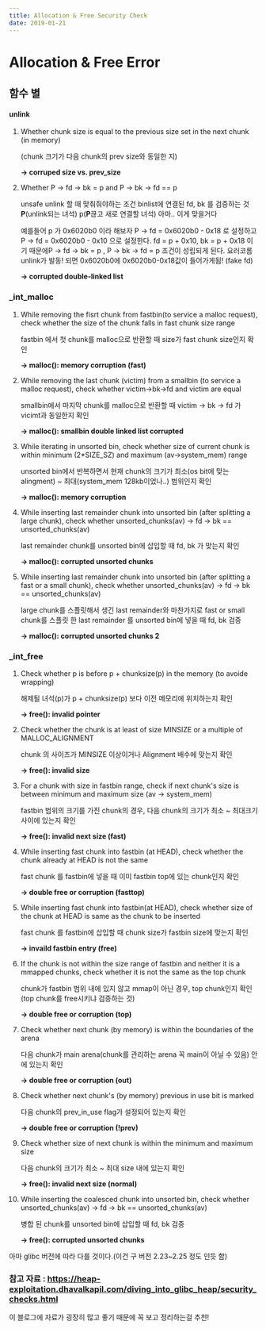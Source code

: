 ```yaml
---
title: Allocation & Free Security Check
date: 2019-01-21
---
```


# Allocation & Free Error

## 함수 별

#### unlink

1. Whether chunk size is equal to the previous size set in the next chunk (in memory)

   (chunk 크기가 다음 chunk의 prev size와 동일한 지) 

   **-> corruped size vs. prev_size**

2. Whether P -> fd -> bk = p and P -> bk -> fd == p

   unsafe unlink 할 때 맞춰줘야하는 조건 binlist에 연결된 fd, bk 를 검증하는 것 **P**(unlink되는 녀석) p(**P**끊고 새로 연결할 녀석) 아마.. 이게 맞을거다 

   예를들어 p 가 0x6020b0 이라 해보자 P -> fd = 0x6020b0 - 0x18 로 설정하고 P -> fd = 0x6020b0 - 0x10 으로 설정한다. fd = p + 0x10, bk = p + 0x18 이기 때문에P -> fd -> bk = p , P -> bk -> fd = p 조건이 성립되게 된다. 요러코롬 unlink가 발동! 되면 0x6020b0에 0x6020b0-0x18값이 들어가게됨! (fake fd)

   **-> corrupted double-linked list**


### _int_malloc

1. While removing the fisrt chunk from fastbin(to service a malloc request), check whether the size of the chunk falls in fast chunk size range

   fastbin 에서 첫 chunk를 malloc으로 반환할 때 size가 fast chunk size인지 확인

   **-> malloc(): memory corruption (fast)**

2. While removing the last chunk (victim) from a smallbin (to service a malloc request), check whether victim->bk->fd and victim are equal

   smallbin에서 마지막 chunk를 malloc으로 반환할 때 victim -> bk -> fd 가 vicimt과 동일한지 확인

   **-> malloc(): smallbin double linked list corrupted**

3. While iterating in unsorted bin, check whether size of current chunk is within minimum (2\*SIZE_SZ) and maximum (av->system_mem) range

   unsorted bin에서 반복하면서 현재 chunk의 크기가 최소(os bit에 맞는 alingment) ~ 최대(system_mem 128kb이었나..) 범위인지 확인

   **-> malloc(): memory corruption**

4. While inserting last remainder chunk into unsorted bin (after splitting a large chunk), check whether unsorted_chunks(av) -> fd -> bk == unsorted_chunks(av)

   last remainder chunk를 unsorted bin에 삽입할 때 fd, bk 가 맞는지 확인 

   **-> malloc(): corrupted unsorted chunks**

5. While inserting last remainder chunk into unsorted bin (after splitting a fast or a small chunk), check whether unsorted_chunks(av) -> fd -> bk == unsorted_chunks(av)

   large chunk를 스플릿해서 생긴 last remainder와 마찬가지로 fast or small chunk를 스플릿 한 last remainder 를 unsorted bin에 넣을 때 fd, bk 검증

   **-> malloc(): corrupted unsorted chunks 2**


### _int_free

1. Check whether p is before p + chunksize(p) in the memory (to avoide wrapping)

   해제될 녀석(p)가 p + chunksize(p) 보다 이전 메모리에 위치하는지 확인

   **-> free(): invalid pointer**

2. Check whether the chunk is at least of size MINSIZE or a multiple of MALLOC_ALIGNMENT

   chunk 의 사이즈가 MINSIZE 이상이거나 Alignment 배수에 맞는지 확인 

   **-> free(): invalid size**

3. For a chunk with size in fastbin range, check if next chunk's size is between minimum and maximum size (av -> system_mem)

   fastbin 범위의 크기를 가진 chunk의 경우, 다음 chunk의 크기가 최소 ~ 최대크기 사이에 있는지 확인

   **-> free(): invalid next size (fast)**

4. While inserting fast chunk into fastbin (at HEAD), check whether the chunk already at HEAD is not the same

   fast chunk 를 fastbin에 넣을 때 이미 fastbin top에 있는 chunk인지 확인

   **-> double free or corruption (fasttop)**

5. While inserting fast chunk into fastbin(at HEAD), check whether size of the chunk at HEAD is same as the chunk to be inserted

   fast chunk 를 fastbin에 삽입할 때 chunk size가 fastbin size에 맞는지 확인

   **-> invaild fastbin entry (free)**

6. If the chunk is not within the size range of fastbin and neither it is a mmapped chunks, check whether it is not the same as the top chunk

   chunk가 fastbin 범위 내에 있지 않고 mmap이 아닌 경우, top chunk인지 확인 (top chunk를 free시키냐 검증하는 것)

   **-> double free or corruption (top)**

7. Check whether next chunk (by memory) is within the boundaries of the arena

   다음 chunk가 main arena(chunk를 관리하는 arena 꼭 main이 아닐 수 있음) 안에 있는지 확인

   **-> double free or corruption (out)**

8. Check whether next chunk's (by memory) previous in use bit is marked

   다음 chunk의 prev_in_use flag가 설정되어 있는지 확인

   **-> double free or corruption (!prev)**

9. Check whether size of next chunk is within the minimum and maximum size

   다음 chunk의 크기가 최소 ~ 최대 size 내에 있는지 확인

   **-> free(): invalid next size (normal)**

10. While inserting the coalesced chunk into unsorted bin, check whether unsorted_chunks(av) -> fd -> bk == unsorted_chunks(av)

    병합 된 chunk를 unsorted bin에 삽입할 때 fd, bk 검증

    **-> free(): corrupted unsorted chunks**

아마 glibc 버전에 따라 다를 것이다.(이건 구 버전 2.23~2.25 정도 인듯 함)

### 참고 자료 : https://heap-exploitation.dhavalkapil.com/diving_into_glibc_heap/security_checks.html

이 블로그에 자료가 굉장히 많고 좋기 때문에 꼭 보고 정리하는걸 추천!
